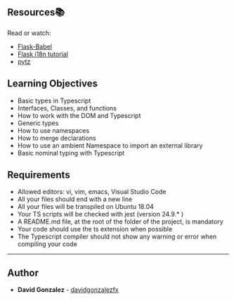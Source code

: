 ## Resources:books:

Read or watch:

- [Flask-Babel](https://intranet.hbtn.io/rltoken/Q71CxQOjqpOJrqHd_F4lXQ)
- [Flask i18n tutorial](https://intranet.hbtn.io/rltoken/NdAnX-Td57RRaA25LX0A1Q)
- [pytz](https://intranet.hbtn.io/rltoken/yk8MxfbrtfmHusK6pmX7XQ)

## Learning Objectives

- Basic types in Typescript
- Interfaces, Classes, and functions
- How to work with the DOM and Typescript
- Generic types
- How to use namespaces
- How to merge declarations
- How to use an ambient Namespace to import an external library
- Basic nominal typing with Typescript

## Requirements

- Allowed editors: vi, vim, emacs, Visual Studio Code
- All your files should end with a new line
- All your files will be transpiled on Ubuntu 18.04
- Your TS scripts will be checked with jest (version 24.9.\* )
- A README.md file, at the root of the folder of the project, is mandatory
- Your code should use the ts extension when possible
- The Typescript compiler should not show any warning or error when compiling your code

---

## Author

- **David Gonzalez** - [davidgonzalezfx](https://github.com/davidgonzalezfx)
